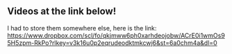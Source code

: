 ## Videos at the link below!

I had to store them somewhere else, here is the link: https://www.dropbox.com/scl/fo/qkjmww6ph0xarhdeojobw/ACrE0i1wmOs95H5zpm-RkPo?rlkey=v3k16u0p2eqrudeodktmkcwj6&st=6a0chm4a&dl=0
